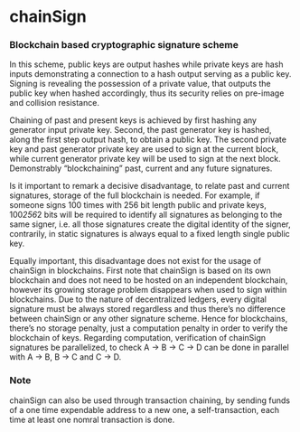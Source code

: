 # chainSign
### Blockchain based cryptographic signature scheme

In this scheme, public keys are output hashes while private keys are hash inputs demonstrating a connection to a hash output serving as a public key. Signing is revealing the possession of a private value, that outputs the public key when hashed accordingly, thus its security relies on pre-image and collision resistance.

Chaining of past and present keys is achieved by first hashing any generator input private key. Second, the past generator key is hashed, along the first step output hash, to obtain a public key. The second private key and past generator private key are used to sign at the current block, while current generator private key will be used to sign at the next block. Demonstrably “blockchaining” past, current and any future signatures.

Is it important to remark a decisive disadvantage, to relate past and current signatures, storage of the full blockchain is needed. For example, if someone signs 100 times with 256 bit length public and private keys, 100*256*2 bits will be required to identify all signatures as belonging to the same signer, i.e. all those signatures create the digital identity of the signer, contrarily, in static signatures is always equal to a fixed length single public key. 

Equally important, this disadvantage does not exist for the usage of chainSign in blockchains. First note that chainSign is based on its own blockchain and does not need to be hosted on an independent blockchain, however its growing storage problem disappears when used to sign within blockchains. Due to the nature of decentralized ledgers, every digital signature must be always stored regardless and thus there’s no difference between chainSign or any other signature scheme. Hence for blockchains, there’s no storage penalty, just a computation penalty in order to verify the blockchain of keys. Regarding computation, verification of chainSign signatures be parallelized, to check A → B → C → D can be done in parallel with A → B, B → C and C → D.

### Note
chainSign can also be used through transaction chaining, by sending funds of a one time expendable address to a new one, a self-transaction, each time at least one nomral transaction  is done.
